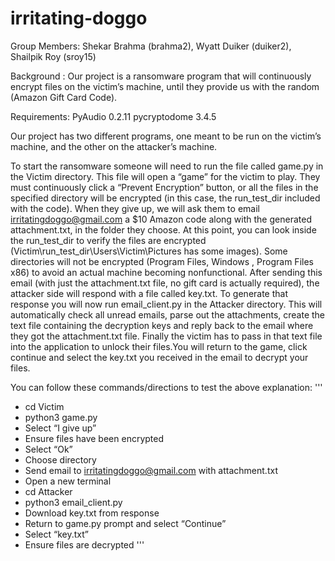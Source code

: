 # irritating-doggo
Group Members: Shekar Brahma (brahma2), Wyatt Duiker (duiker2), Shailpik Roy (sroy15)

Background : Our project is a ransomware program that will continuously encrypt files on the victim’s machine, until they provide us with the random (Amazon Gift Card Code).

Requirements:
PyAudio 0.2.11
pycryptodome 3.4.5

Our project has two different programs, one meant to be run on the victim’s machine, and the other on the attacker’s machine. 

To start the ransomware someone will need to run the file called game.py in the Victim directory. This file will open a “game” for the victim to play. They must continuously click a “Prevent Encryption” button, or all the files in the specified directory will be encrypted (in this case, the run_test_dir included with the code). When they give up, we will ask them to email irritatingdoggo@gmail.com a $10 Amazon code along with the generated attachment.txt, in the folder they choose. At this point, you can look inside the run_test_dir to verify the files are encrypted (Victim\run_test_dir\Users\Victim\Pictures has some images). Some directories will not be encrypted (Program Files, Windows , Program Files x86) to avoid an actual machine becoming nonfunctional. After sending this email (with just the attachment.txt file, no gift card is actually required), the attacker side will respond with a file called key.txt. To generate that response you will now run email_client.py in the Attacker directory. This will automatically check all unread emails, parse out the attachments, create the text file containing the decryption keys and reply back to the email where they got the attachment.txt file. Finally the victim has to pass in that text file into the application to unlock their files.You will return to the game, click continue and select the key.txt you received in the email to decrypt your files. 

You can follow these commands/directions to test the above explanation:
'''
* cd Victim
* python3 game.py
* Select “I give up”
* Ensure files have been encrypted
* Select “Ok”
* Choose directory
* Send email to irritatingdoggo@gmail.com with attachment.txt
* Open a new terminal 
* cd Attacker
* python3 email_client.py
* Download key.txt from response
* Return to game.py prompt and select “Continue”
* Select “key.txt”
* Ensure files are decrypted
'''
